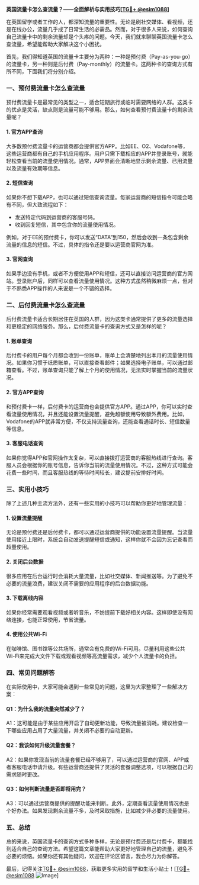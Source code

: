 **英国流量卡怎么查流量？——全面解析与实用技巧[[TG💪+ @esim1088](https://t.me/s/esim1088)]**

在英国留学或者工作的人，都深知流量的重要性。无论是刷社交媒体、看视频，还是在线办公，流量几乎成了日常生活的必需品。然而，对于很多人来说，如何查询自己流量卡中的剩余流量却是个头疼的问题。今天，我们就来聊聊英国流量卡怎么查流量，希望能帮助大家解决这个小困扰。

首先，我们得知道英国的流量卡主要分为两种：一种是预付费（Pay-as-you-go）的流量卡，另一种则是后付费（Pay-monthly）的流量卡。这两种卡的查询方式有所不同，下面我们将分别介绍。

### **一、预付费流量卡怎么查流量**

预付费流量卡是最常见的类型之一，适合短期旅行或临时需要网络的人群。这类卡的优点是灵活，缺点则是流量可能不够用。那么，如何查看预付费流量卡的剩余流量呢？

#### **1. 官方APP查询**
大多数预付费流量卡的运营商都会提供官方APP。比如EE、O2、Vodafone等，这些运营商都有自己的手机应用程序。用户只需下载相应的APP并登录账号，就能轻松查看当前的流量使用情况。通常，APP界面会清晰地显示剩余流量、已用流量以及流量有效期等信息。

#### **2. 短信查询**
如果你不想下载APP，也可以通过短信查询流量。每家运营商的短信指令可能会略有不同，但大致流程如下：
- 发送特定代码到运营商的客服号码。
- 收到回复短信，其中包含你的流量使用情况。

例如，对于EE的预付费卡，你可以发送“DATA”到150，然后会收到一条包含剩余流量的信息的短信。不过，具体的指令还是要以运营商官网为准。

#### **3. 官网查询**
如果手边没有手机，或者不方便使用APP和短信，还可以直接访问运营商的官方网站。登录账户后，同样可以查看流量使用情况。这种方式虽然稍微麻烦一点，但对于不熟悉APP操作的人来说是一个不错的选择。

### **二、后付费流量卡怎么查流量**

后付费流量卡适合长期居住在英国的人群，因为这类卡通常提供了更多的流量选择和更稳定的网络服务。那么，后付费流量卡的查询方式又是怎样的呢？

#### **1. 账单查询**
后付费卡的用户每个月都会收到一份账单，账单上会清楚地列出本月的流量使用情况。如果你习惯于纸质账单，可以直接查看邮件；如果选择电子账单，可以通过邮箱查看。不过，账单查询只能了解上个月的使用情况，无法实时掌握当前的流量状况。

#### **2. 官方APP查询**
和预付费卡一样，后付费卡的运营商也会提供官方APP。通过APP，你可以实时查看流量使用情况，并且还能设置流量提醒，避免超额使用导致额外费用。比如，Vodafone的APP就非常方便，不仅支持流量查询，还能查看通话时长、短信数量等信息。

#### **3. 客服电话查询**
如果你觉得APP和官网操作太复杂，可以直接拨打运营商的客服热线进行查询。客服人员会根据你的账号信息，告诉你当前的流量使用情况。不过，这种方式可能会花费一些时间，而且客服热线的等待时间较长，建议提前安排好时间。

### **三、实用小技巧**

除了上述几种主流方法外，还有一些实用的小技巧可以帮助你更好地管理流量：

#### **1. 设置流量提醒**
无论是预付费还是后付费卡，都可以通过运营商提供的功能设置流量提醒。当流量使用接近上限时，系统会自动发送提醒短信或通知，这样你就不会因为忘记查看而超量使用。

#### **2. 关闭后台数据**
很多应用在后台运行时会消耗大量流量，比如社交媒体、新闻推送等。为了避免不必要的流量浪费，建议关闭不需要的应用程序的后台数据功能。

#### **3. 下载离线内容**
如果你经常需要观看视频或者听音乐，不妨提前下载好相关内容。这样即使没有网络连接，也能正常使用，节省流量。

#### **4. 使用公共Wi-Fi**
在咖啡馆、图书馆等公共场所，通常会有免费的Wi-Fi可用。尽量利用这些公共Wi-Fi来完成大文件下载或观看视频等高流量需求，减少个人流量卡的负担。

### **四、常见问题解答**

在实际使用中，大家可能会遇到一些常见的问题，这里为大家整理了一些解决方案：

#### **Q1：为什么我的流量突然减少了？**
A1：这可能是由于某些应用开启了自动更新功能，导致流量被消耗。建议检查一下哪些应用占用了大量流量，并关闭不必要的自动更新。

#### **Q2：我该如何升级流量套餐？**
A2：如果你发现当前的流量套餐已经不够用了，可以通过运营商的官网、APP或者客服电话申请升级。有些运营商还提供了灵活的套餐调整选项，可以根据自己的需求随时更改。

#### **Q3：如何判断流量是否即将用完？**
A3：可以通过运营商提供的提醒功能来判断。此外，定期查看流量使用情况也是个好办法。如果发现剩余流量不多，及时采取措施，比如减少非必要的流量使用。

### **五、总结**

总的来说，英国流量卡的查询方式多种多样，无论是预付费还是后付费卡，都能找到适合自己的查询方法。希望这篇文章能帮助大家更好地管理自己的流量，避免不必要的烦恼。如果你还有其他疑问，欢迎在评论区留言，我会尽力为你解答。

最后，记得关注[TG💪+ @esim1088](https://t.me/s/esim1088)，获取更多实用的留学和生活小贴士！[[TG💪+ @esim1088](https://t.me/s/esim1088) ![Image](https://i.postimg.cc/4NQfJmqS/Snipaste-2025-05-13-00-14-12.png)]